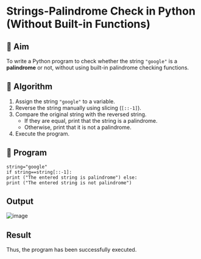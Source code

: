 # Strings-Palindrome Check in Python (Without Built-in Functions)

## 🎯 Aim
To write a Python program to check whether the string `"google"` is a **palindrome** or not, without using built-in palindrome checking functions.

## 🧠 Algorithm
1. Assign the string `"google"` to a variable.
2. Reverse the string manually using slicing (`[::-1]`).
3. Compare the original string with the reversed string.
   - If they are equal, print that the string is a palindrome.
   - Otherwise, print that it is not a palindrome.
4. Execute the program.

## 🧾 Program
```
string="google" 
if string==string[::-1]: 
print ("The entered string is palindrome") else: 
print ("The entered string is not palindrome")
```


## Output
![image](https://github.com/user-attachments/assets/145b88fb-38bd-462a-94f2-4359b2605bea)


## Result
 Thus, the program has been successfully executed.

